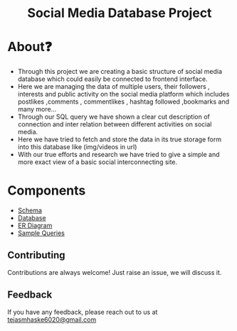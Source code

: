<h1 align="center">Social Media Database Project</h1>

# About❓
<ul>
<li>Through this project  we are creating a basic structure of social media database which could easily be connected to frontend interface.  </li>
<li>Here we are managing the data of multiple users, their followers  , interests and public activity on the social media platform which includes postlikes ,comments , commentlikes , hashtag followed ,bookmarks and many more... </li>
<li>Through our SQL query we have shown a clear cut description of connection and inter relation between different activities on social media. </li>
<li>Here we have  tried to fetch and store the  data in its true storage form into this database like (img/videos in url) </li>
<li>With our true efforts and research  we have tried to give a simple and more exact view of a basic social interconnecting site.</li>
</ul>

# Components
* [Schema](https://github.com/Tejas0718/Social-Media-Database-Project/blob/main/queries.sql)
* [Database](https://github.com/ssahibsingh/Social-Media-Database-Project/blob/9c3312aaf59acdce09fe6f4857e96b371fa58b40/table_database.sql)
* [ER Diagram](https://github.com/ssahibsingh/Social-Media-Database-Project/blob/9c3312aaf59acdce09fe6f4857e96b371fa58b40/ER%20Diagram.png)
* [Sample Queries](https://github.com/ssahibsingh/Social-Media-Database-Project/blob/9c3312aaf59acdce09fe6f4857e96b371fa58b40/queries.sql)


## Contributing

Contributions are always welcome!
Just raise an issue, we will discuss it.


## Feedback

If you have any feedback, please reach out to us at tejasmhaske6020@gmail.com 
